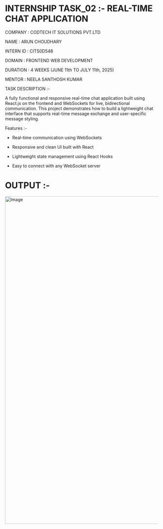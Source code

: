 # INTERNSHIP TASK_02 :- REAL-TIME CHAT APPLICATION

COMPANY : CODTECH IT SOLUTIONS PVT.LTD

NAME : ARUN CHOUDHARY

INTERN ID : CITS0D548

DOMAIN : FRONTEND WEB DEVELOPMENT

DURATION : 4 WEEKS (JUNE 11th TO JULY 11th, 2025)

MENTOR : NEELA SANTHOSH KUMAR

TASK DESCRIPTION :-

A fully functional and responsive real-time chat application built using React.js on the frontend and WebSockets for live, bidirectional communication. This project demonstrates how to build a lightweight chat interface that supports real-time message exchange and user-specific message styling.

Features :-

- Real-time communication using WebSockets

- Responsive and clean UI built with React

- Lightweight state management using React Hooks

- Easy to connect with any WebSocket server

# OUTPUT :-

<img width="1919" height="1079" alt="Image" src="https://github.com/user-attachments/assets/6d2eb330-4fa5-4381-a132-136f9da4dc07" />
